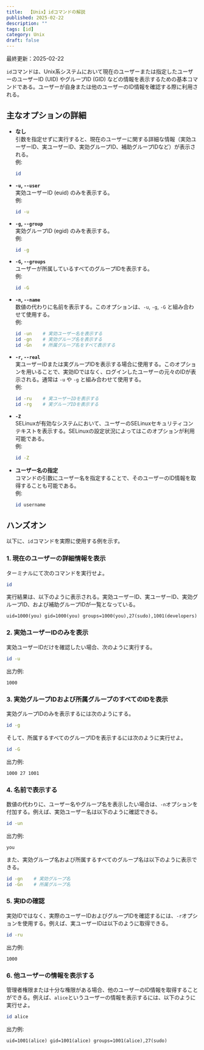 ```yaml
---
title:  【Unix】idコマンドの解説
published: 2025-02-22
description: ""
tags: [id]
category: Unix
draft: false
---
```

最終更新：2025-02-22



`id`コマンドは、Unix系システムにおいて現在のユーザーまたは指定したユーザーのユーザーID (UID) やグループID (GID) などの情報を表示するための基本コマンドである。ユーザーが自身または他のユーザーのID情報を確認する際に利用される。


## 主なオプションの詳細

- **なし**  
  引数を指定せずに実行すると、現在のユーザーに関する詳細な情報（実効ユーザーID、実ユーザーID、実効グループID、補助グループIDなど）が表示される。  
  例:
  ```bash
  id
  ```

- **`-u`, `--user`**  
  実効ユーザーID (euid) のみを表示する。  
  例:
  ```bash
  id -u
  ```

- **`-g`, `--group`**  
  実効グループID (egid) のみを表示する。  
  例:
  ```bash
  id -g
  ```

- **`-G`, `--groups`**  
  ユーザーが所属しているすべてのグループIDを表示する。  
  例:
  ```bash
  id -G
  ```

- **`-n`, `--name`**  
  数値の代わりに名前を表示する。このオプションは、`-u`, `-g`, `-G` と組み合わせて使用する。  
  例:
  ```bash
  id -un    # 実効ユーザー名を表示する
  id -gn    # 実効グループ名を表示する
  id -Gn    # 所属グループ名をすべて表示する
  ```

- **`-r`, `--real`**  
  実ユーザーIDまたは実グループIDを表示する場合に使用する。このオプションを用いることで、実効IDではなく、ログインしたユーザーの元々のIDが表示される。通常は `-u` や `-g` と組み合わせて使用する。  
  例:
  ```bash
  id -ru    # 実ユーザーIDを表示する
  id -rg    # 実グループIDを表示する
  ```

- **`-Z`**  
  SELinuxが有効なシステムにおいて、ユーザーのSELinuxセキュリティコンテキストを表示する。SELinuxの設定状況によってはこのオプションが利用可能である。  
  例:
  ```bash
  id -Z
  ```

- **ユーザー名の指定**  
  コマンドの引数にユーザー名を指定することで、そのユーザーのID情報を取得することも可能である。  
  例:
  ```bash
  id username
  ```


## ハンズオン

以下に、`id`コマンドを実際に使用する例を示す。

### 1. 現在のユーザーの詳細情報を表示

ターミナルにて次のコマンドを実行せよ。

```bash
id
```

実行結果は、以下のように表示される。実効ユーザーID、実ユーザーID、実効グループID、および補助グループIDが一覧となっている。

```
uid=1000(you) gid=1000(you) groups=1000(you),27(sudo),1001(developers)
```

### 2. 実効ユーザーIDのみを表示

実効ユーザーIDだけを確認したい場合、次のように実行する。

```bash
id -u
```

出力例:
```
1000
```

### 3. 実効グループIDおよび所属グループのすべてのIDを表示

実効グループIDのみを表示するには次のようにする。

```bash
id -g
```

そして、所属するすべてのグループIDを表示するには次のように実行せよ。

```bash
id -G
```

出力例:
```
1000 27 1001
```

### 4. 名前で表示する

数値の代わりに、ユーザー名やグループ名を表示したい場合は、`-n`オプションを付加する。例えば、実効ユーザー名は以下のように確認できる。

```bash
id -un
```

出力例:
```
you
```

また、実効グループ名および所属するすべてのグループ名は以下のように表示できる。

```bash
id -gn    # 実効グループ名
id -Gn    # 所属グループ名
```

### 5. 実IDの確認

実効IDではなく、実際のユーザーIDおよびグループIDを確認するには、`-r`オプションを使用する。例えば、実ユーザーIDは以下のように取得できる。

```bash
id -ru
```

出力例:
```
1000
```

### 6. 他ユーザーの情報を表示する

管理者権限または十分な権限がある場合、他のユーザーのID情報を取得することができる。例えば、`alice`というユーザーの情報を表示するには、以下のように実行せよ。

```bash
id alice
```

出力例:
```
uid=1001(alice) gid=1001(alice) groups=1001(alice),27(sudo)
```


